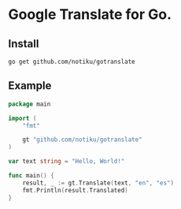 # Google Translate for Go.

## Install

```
go get github.com/notiku/gotranslate
```

## Example

```go
package main

import (
	"fmt"

	gt "github.com/notiku/gotranslate"
)

var text string = "Hello, World!"

func main() {
	result, _ := gt.Translate(text, "en", "es")
	fmt.Println(result.Translated)
}
```